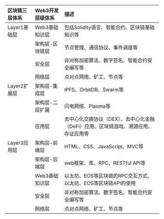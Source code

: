 | 区块链三层体系 | Web3开发层级体系 | 描述 |
| :-------------- | :------------------- | :---- |
| Layer1基础层 | Web3基础知识层 | 包括Solidity语言、智能合约、区块链基础知识等 |
|  | 架构层-区块链层 | 节点管理、通信协议、事件调度等 |
|  | 安全层 | 非对称加密算法、数字签名、智能合约安全编写等 |
|  | 网络层 | 点对点网络、矿工、节点等 |
| Layer2扩展层 | 架构层-集成层 | IPFS、OrbitDB、Swarm等 |
|  | 架构层-二层扩展 | 闪电网络、Plasma等 |
|  | 应用层 | 去中心化交换协议（DEX）、去中心化金融（DeFi）应用、区块链游戏、溯源应用、存证应用等 |
| Layer3应用层 | 架构层-前端层 | HTML、CSS、JavaScript、MVC等 |
|  | 架构层-后端层 | web框架、库、RPC、RESTful API等 |
|  | Web3基础知识层 | 以太坊、EOS等区块链的RPC交互方式、以太坊、EOS等区块链API的使用 |
|  | 安全层 | 非对称加密算法、数字签名、智能合约安全编写等 |
|  | 网络层 | 点对点网络、矿工、节点等 |